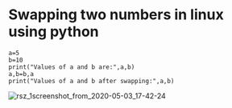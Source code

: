 # Swapping two numbers in linux using python
```
a=5
b=10
print("Values of a and b are:",a,b)
a,b=b,a
print("Values of a and b after swapping:",a,b)
```

![rsz_1screenshot_from_2020-05-03_17-42-24](https://user-images.githubusercontent.com/64689497/80914078-f97b2800-8d66-11ea-87ec-39ce97f22e9b.png)
